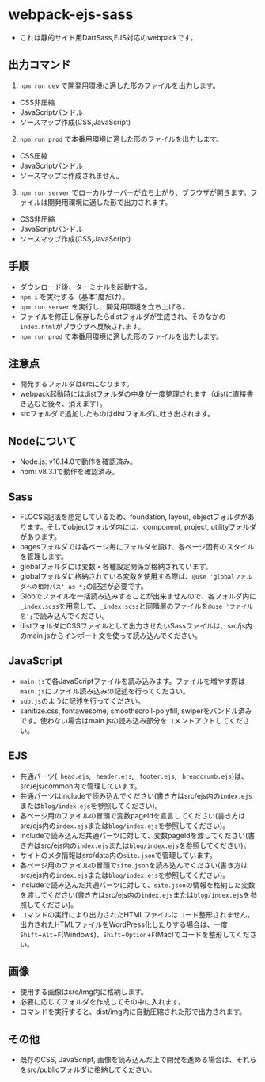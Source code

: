 # webpack-ejs-sass
- これは静的サイト用DartSass,EJS対応のwebpackです。

## 出力コマンド
1. `npm run dev` で開発用環境に適した形のファイルを出力します。
- CSS非圧縮
- JavaScriptバンドル
- ソースマップ作成(CSS,JavaScript)
2. `npm run prod` で本番用環境に適した形のファイルを出力します。
- CSS圧縮
- JavaScriptバンドル
- ソースマップは作成されません。
3. `npm run server` でローカルサーバーが立ち上がり、ブラウザが開きます。ファイルは開発用環境に適した形で出力されます。
- CSS非圧縮
- JavaScriptバンドル
- ソースマップ作成(CSS,JavaScript)

## 手順
- ダウンロード後、ターミナルを起動する。
- `npm i` を実行する（基本1度だけ）。
- `npm run server` を実行し、開発用環境を立ち上げる。
- ファイルを修正し保存したらdistフォルダが生成され、そのなかの`index.html`がブラウザへ反映されます。
- `npm run prod` で本番用環境に適した形のファイルを出力します。

## 注意点
- 開発するフォルダはsrcになります。
- webpack起動時にはdistフォルダの中身が一度整理されます（distに直接書き込むと後々、消えます）。
- srcフォルダで追加したものはdistフォルダに吐き出されます。

## Nodeについて
- Node.js: v16.14.0で動作を確認済み。
- npm: v8.3.1で動作を確認済み。

## Sass
- FLOCSS記法を想定しているため、foundation, layout, objectフォルダがあります。そしてobjectフォルダ内には、component, project, utilityフォルダがあります。
- pagesフォルダでは各ページ毎にフォルダを設け、各ページ固有のスタイルを管理します。
- globalフォルダには変数・各種設定関係が格納されています。
- globalフォルダに格納されている変数を使用する際は、`@use 'globalフォルダへの相対パス' as *;`の記述が必要です。
- Globでファイルを一括読み込みすることが出来ませんので、各フォルダ内に`_index.scss`を用意して、`_index.scss`と同階層のファイルを`@use 'ファイル名';`で読み込んでください。
- distフォルダにCSSファイルとして出力させたいSassファイルは、src/js内のmain.jsからインポート文を使って読み込んでください。

## JavaScript
- `main.js`で各JavaScriptファイルを読み込みます。ファイルを増やす際は`main.js`にファイル読み込みの記述を行ってください。
- `sub.js`のように記述を行ってください。
- sanitize.css, fontawesome, smoothscroll-polyfill, swiperをバンドル済みです。使わない場合はmain.jsの読み込み部分をコメントアウトしてください。

## EJS
- 共通パーツ(`_head.ejs`, `_header.ejs`, `_footer.ejs`, `_breadcrumb.ejs`)は、src/ejs/common内で管理しています。
- 共通パーツはincludeで読み込んでください(書き方はsrc/ejs内の`index.ejs`または`blog/index.ejs`を参照してください)。
- 各ページ用のファイルの冒頭で変数pageIdを宣言してください(書き方はsrc/ejs内の`index.ejs`または`blog/index.ejs`を参照してください)。
- includeで読み込んだ共通パーツに対して、変数pageIdを渡してください(書き方はsrc/ejs内の`index.ejs`または`blog/index.ejs`を参照してください)。
- サイトのメタ情報はsrc/data内の`site.json`で管理しています。
- 各ページ用のファイルの冒頭で`site.json`を読み込んでください(書き方はsrc/ejs内の`index.ejs`または`blog/index.ejs`を参照してください)。
- includeで読み込んだ共通パーツに対して、`site.json`の情報を格納した変数を渡してください(書き方はsrc/ejs内の`index.ejs`または`blog/index.ejs`を参照してください)。
- コマンドの実行により出力されたHTMLファイルはコード整形されません。出力されたHTMLファイルをWordPress化したりする場合は、一度`Shift`+`Alt`+`F`(Windows)、`Shift`+`Option`+`F`(Mac)でコードを整形してください。

## 画像
- 使用する画像はsrc/img内に格納します。
- 必要に応じてフォルダを作成してその中に入れます。
- コマンドを実行すると、dist/img内に自動圧縮された形で出力されます。

## その他
- 既存のCSS, JavaScript, 画像を読み込んだ上で開発を進める場合は、それらをsrc/publicフォルダに格納してください。
